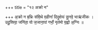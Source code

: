+++
title = "१२ अक्रो न"

+++
अ॒क्रो न ब॒भ्रिः स॑मि॒थे म॒हीनां॑ दिदृ॒क्षेयः॑ सू॒नवे॒ भाऋ॑जीकः ।  
उदु॒स्रिया॒ जनि॑ता॒ यो ज॒जाना॒पां गर्भो॒ नृत॑मो य॒ह्वो अ॒ग्निः ॥